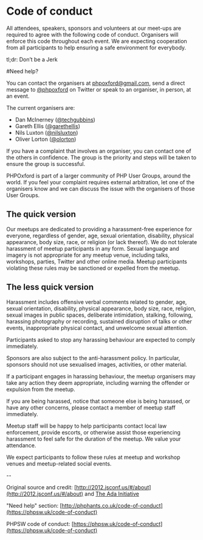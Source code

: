 # Code of conduct

All attendees, speakers, sponsors and volunteers at our meet-ups are required to agree with the following code of conduct. Organisers will enforce this code throughout each event. We are expecting cooperation from all participants to help ensuring a safe environment for everybody.

tl;dr: Don’t be a Jerk

#Need help?

You can contact the organisers at phpoxford@gmail.com, send a direct message to [@phpoxford](https://twitter.com/phpoxford) on Twitter or speak to an organiser, in person, at an event.

The current organisers are:

* Dan McInerney ([@techgubbins](https://twitter.com/techgubbins))
* Gareth Ellis ([@garethellis](https://twitter.com/garethellis))
* Nils Luxton ([@nilsluxton](https://twitter.com/nilsluxton))
* Oliver Lorton ([@olorton](https://twitter.com/olorton))

If you have a complaint that involves an organiser, you can contact one of the others in confidence. The group is the priority and steps will be taken to ensure the group is successful.

PHPOxford is part of a larger community of PHP User Groups, around the world. If you feel your complaint requires external arbitration, let one of the organisers know and we can discuss the issue with the organisers of those User Groups.

## The quick version

Our meetups are dedicated to providing a harassment-free experience for everyone, regardless of gender, age, sexual orientation, disability, physical appearance, body size, race, or religion (or lack thereof). We do not tolerate harassment of meetup participants in any form. Sexual language and imagery is not appropriate for any meetup venue, including talks, workshops, parties, Twitter and other online media. Meetup participants violating these rules may be sanctioned or expelled from the meetup.

## The less quick version
Harassment includes offensive verbal comments related to gender, age, sexual orientation, disability, physical appearance, body size, race, religion, sexual images in public spaces, deliberate intimidation, stalking, following, harassing photography or recording, sustained disruption of talks or other events, inappropriate physical contact, and unwelcome sexual attention.

Participants asked to stop any harassing behaviour are expected to comply immediately.

Sponsors are also subject to the anti-harassment policy. In particular, sponsors should not use sexualised images, activities, or other material.

If a participant engages in harassing behaviour, the meetup organisers may take any action they deem appropriate, including warning the offender or expulsion from the meetup.

If you are being harassed, notice that someone else is being harassed, or have any other concerns, please contact a member of meetup staff immediately.

Meetup staff will be happy to help participants contact local law enforcement, provide escorts, or otherwise assist those experiencing harassment to feel safe for the duration of the meetup. We value your attendance.

We expect participants to follow these rules at meetup and workshop venues and meetup-related social events.

--

Original source and credit: [http://2012.jsconf.us/#/about](http://2012.jsconf.us/#/about) and [The Ada Initiative](http://adainitiative.org/)

"Need help" section: [http://phphants.co.uk/code-of-conduct](https://phpsw.uk/code-of-conduct)

PHPSW code of conduct: [https://phpsw.uk/code-of-conduct](https://phpsw.uk/code-of-conduct)